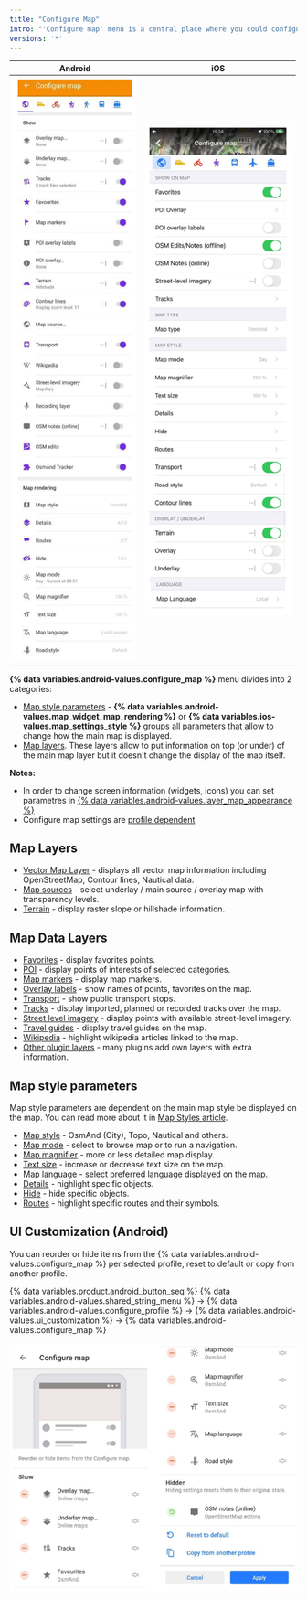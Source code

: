 ```yaml
---
title: "Configure Map"
intro: "'Configure map' menu is a central place where you could configure map display for your needs, i.e. highlight Favorite points, Navigation markers or special Points of Interests on the map; display specific routes or 3rd party GPX files; overlay the map with relief information, satellite imagery or any other available raster map; display public transport information and change the map style."
versions: '*'
---
```


| Android | iOS |
| :---: | :---: |
| ![Configure map_android](/assets/images/map/configure-map-android.png) | ![Configure map_ios](/assets/images/map/configure-map-ios.png) |

**{% data variables.android-values.configure_map %}** menu divides into 2 categories:
- [Map style parameters](#map-style-parameters) - **{% data variables.android-values.map_widget_map_rendering %}** or **{% data variables.ios-values.map_settings_style %}** groups all parameters that allow to change how the main map is displayed.
- [Map layers](#map-layers). These layers allow to put information on top (or under) of the main map layer but it doesn't change the display of the map itself.


**Notes:** 
- In order to change screen information (widgets, icons) you can set parametres in [{% data variables.android-values.layer_map_appearance %}](/osmand/widgets/general)
- Configure map settings are [profile dependent](/osmand/personal/profiles)

## Map Layers
   - [Vector Map Layer](//osmand/map/vector-maps) - displays all vector map information including OpenStreetMap, Contour lines, Nautical data.
   - [Map sources](/osmand/map/raster-maps#select-map-as-main--underlay--overlay-layer) - select underlay / main source / overlay map with transparency levels.
   - [Terrain](/osmand/map/raster-maps#hillshade--slope) - display raster slope or hillshade information.

## Map Data Layers
   - [Favorites](/osmand/map/point-layers-on-map) - display favorites points.
   - [POI](/osmand/map/point-layers-on-map) - display points of interests of selected categories.
   - [Map markers](/osmand/map/point-layers-on-map) - display map markers.
   - [Overlay labels](/osmand/map/point-layers-on-map) - show names of points, favorites on the map.
   - [Transport](/osmand/map/vector-maps#transport) - show public transport stops.
   - [Tracks](/osmand/map/tracks-on-map) - display imported, planned or recorded tracks over the map.
   - [Street level imagery](/osmand/map/street-level-imagery) - display points with available street-level imagery.
   - [Travel guides](/osmand/plan-route/travel-guides) - display travel guides on the map.
   - [Wikipedia](/osmand/plugins/wikipedia) - highlight wikipedia articles linked to the map.
   - [Other plugin layers](/osmand/plugins) - many plugins add own layers with extra information.

## Map style parameters
Map style parameters are dependent on the main map style be displayed on the map. You can read more about it in [Map Styles article](/osmand/map/vector-maps).
   - [Map style](/osmand/map/vector-maps#default-map-styles) - OsmAnd (City), Topo, Nautical and others.
   - [Map mode](/osmand/map/vector-maps#map-mode) - select to browse map or to run a navigation.
   - [Map magnifier](/osmand/map/vector-maps#map-magnifier) - more or less detailed map display.
   - [Text size](/osmand/map/vector-maps#text-size) - increase or decrease text size on the map.
   - [Map language](/osmand/map/vector-maps#map-language) - select preferred language displayed on the map.
   - [Details](/osmand/map/vector-maps#details) - highlight specific objects.
   - [Hide](/osmand/map/vector-maps#hide) - hide specific objects.
   - [Routes](/osmand/map/vector-maps#routes) - highlight specific routes and their symbols.
   
## UI Customization (Android)
   
You can reorder or hide items from the {% data variables.android-values.configure_map %} per selected profile, reset to default or copy from another profile.
   
{% data variables.product.android_button_seq %} {% data variables.android-values.shared_string_menu %} → {% data variables.android-values.configure_profile %} → {% data variables.android-values.ui_customization %} → {% data variables.android-values.configure_map %} 

![Configure map items ](/assets/images/settings/configure-screen-ui-customization.png)
